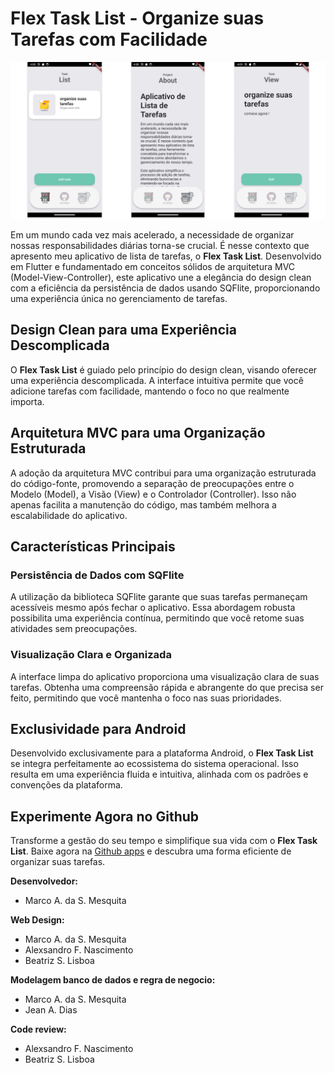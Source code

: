 # Flex Task List - Organize suas Tarefas com Facilidade

![img](imagesReadme/image_1.png)

Em um mundo cada vez mais acelerado, a necessidade de organizar nossas responsabilidades diárias torna-se crucial. É nesse contexto que apresento meu aplicativo de lista de tarefas, o **Flex Task List**. Desenvolvido em Flutter e fundamentado em conceitos sólidos de arquitetura MVC (Model-View-Controller), este aplicativo une a elegância do design clean com a eficiência da persistência de dados usando SQFlite, proporcionando uma experiência única no gerenciamento de tarefas.

## Design Clean para uma Experiência Descomplicada

O **Flex Task List** é guiado pelo princípio do design clean, visando oferecer uma experiência descomplicada. A interface intuitiva permite que você adicione tarefas com facilidade, mantendo o foco no que realmente importa.

## Arquitetura MVC para uma Organização Estruturada

A adoção da arquitetura MVC contribui para uma organização estruturada do código-fonte, promovendo a separação de preocupações entre o Modelo (Model), a Visão (View) e o Controlador (Controller). Isso não apenas facilita a manutenção do código, mas também melhora a escalabilidade do aplicativo.

## Características Principais

### Persistência de Dados com SQFlite

A utilização da biblioteca SQFlite garante que suas tarefas permaneçam acessíveis mesmo após fechar o aplicativo. Essa abordagem robusta possibilita uma experiência contínua, permitindo que você retome suas atividades sem preocupações.

### Visualização Clara e Organizada

A interface limpa do aplicativo proporciona uma visualização clara de suas tarefas. Obtenha uma compreensão rápida e abrangente do que precisa ser feito, permitindo que você mantenha o foco nas suas prioridades.

## Exclusividade para Android

Desenvolvido exclusivamente para a plataforma Android, o **Flex Task List** se integra perfeitamente ao ecossistema do sistema operacional. Isso resulta em uma experiência fluida e intuitiva, alinhada com os padrões e convenções da plataforma.

## Experimente Agora no Github

Transforme a gestão do seu tempo e simplifique sua vida com o **Flex Task List**. Baixe agora na [Github apps](https://github.com/marco0antonio0/App-Task-List/releases/tag/v1) e descubra uma forma eficiente de organizar suas tarefas.

**Desenvolvedor:**

- Marco A. da S. Mesquita

**Web Design:**

- Marco A. da S. Mesquita
- Alexsandro F. Nascimento
- Beatriz S. Lisboa

**Modelagem banco de dados e regra de negocio:**

- Marco A. da S. Mesquita
- Jean A. Dias

**Code review:**

- Alexsandro F. Nascimento
- Beatriz S. Lisboa

